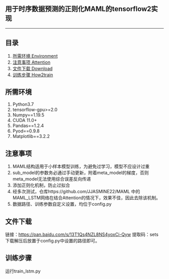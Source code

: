 ﻿## 用于时序数据预测的正则化MAML的tensorflow2实现
---

## 目录
1. [所需环境 Environment](#所需环境) 
2. [注意事项 Attention](#注意事项)
3. [文件下载 Download](#文件下载)
4. [训练步骤 How2train](#训练步骤) 

## 所需环境
1. Python3.7
2. tensorflow-gpu>=2.0  
3. Numpy==1.19.5
4. CUDA 11.0+
5. Pandas==1.2.4
6. Pyod==0.9.8
7. Matplotlib==3.2.2

## 注意事项
1. MAML结构适用于小样本模型训练，为避免过学习，模型不应设计过重
2. sub_model的参数务必通过手动更新，附着meta_model的梯度，否则meta_model无法使用综合误差反向传递
3. 添加正则化机制，防止过拟合
4. 经多次测试，仓库https://github.com/JJASMINE22/MAML 中的MAML_LSTM网络在结合Attention的情况下，效果不佳，因此去除该机制。
5. 数据路径、训练参数自定义设置，均位于config.py

## 文件下载    
链接：https://pan.baidu.com/s/13T1Qs4NZL8NS4yoxCi-Qyw 
提取码：sets 
下载解压后放置于config.py中设置的路径即可。  

## 训练步骤
运行train_lstm.py
